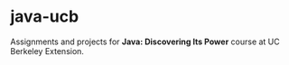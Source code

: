 # java-ucb
Assignments and projects for **Java: Discovering Its Power** course at UC Berkeley Extension.
